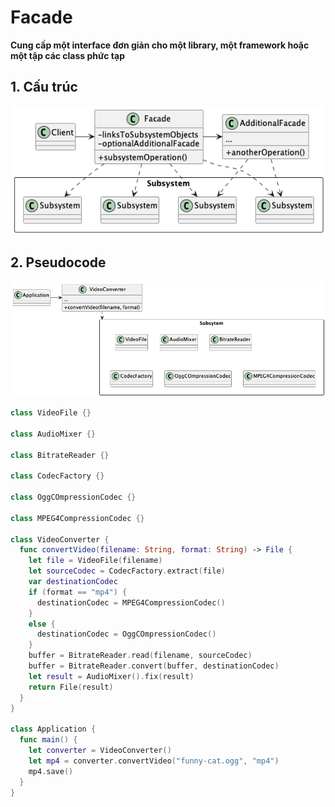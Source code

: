 # Facade
**Cung cấp một interface đơn giản cho một library, một framework hoặc một tập các class phức tạp**

## 1. Cấu trúc

![Facade structure](/out//00.diagrams/02.design-parterns/02.structural-parterns/facade_structure/Facade%20Structure.png)

## 2. Pseudocode
![Facade Pseudocode](/out//00.diagrams/02.design-parterns/02.structural-parterns/facade_pseudo_code/Facade%20Pseudocode.png)


```swift
class VideoFile {}

class AudioMixer {}

class BitrateReader {}

class CodecFactory {}

class OggCOmpressionCodec {}

class MPEG4CompressionCodec {}

class VideoConverter {
  func convertVideo(filename: String, format: String) -> File {
    let file = VideoFile(filename)
    let sourceCodec = CodecFactory.extract(file)
    var destinationCodec
    if (format == "mp4") {
      destinationCodec = MPEG4CompressionCodec()
    }
    else {
      destinationCodec = OggCOmpressionCodec()
    }
    buffer = BitrateReader.read(filename, sourceCodec)
    buffer = BitrateReader.convert(buffer, destinationCodec)
    let result = AudioMixer().fix(result)
    return File(result)
  }
}

class Application {
  func main() {
    let converter = VideoConverter()
    let mp4 = converter.convertVideo("funny-cat.ogg", "mp4")
    mp4.save()
  }
}
```
